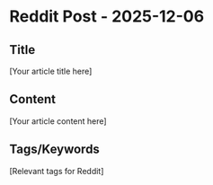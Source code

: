 # Reddit Post - 2025-12-06

## Title
[Your article title here]

## Content
[Your article content here]

## Tags/Keywords
[Relevant tags for Reddit]
